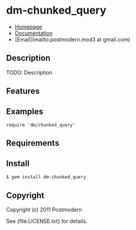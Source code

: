# dm-chunked_query

* [Homepage](http://rubygems.org/gems/dm-chunked_query)
* [Documentation](http://rubydoc.info/gems/dm-chunked_query/frames)
* [Email](mailto:postmodern.mod3 at gmail.com)

## Description

TODO: Description

## Features

## Examples

    require 'dm/chunked_query'

## Requirements

## Install

    $ gem install dm-chunked_query

## Copyright

Copyright (c) 2011 Postmodern

See {file:LICENSE.txt} for details.

